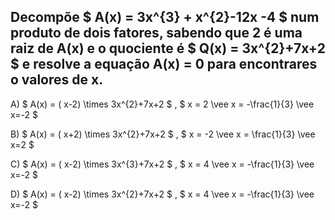 ## Decompõe $ A(x) = 3x^{3} + x^{2}-12x -4 $ num produto de dois fatores, sabendo que 2 é uma raiz de A(x) e o quociente é $ Q(x) = 3x^{2}+7x+2 $ e resolve a equação A(x) = 0 para encontrares o valores de x. 


A) $ A(x) = ( x-2) \times  3x^{2}+7x+2 $ , $ x = 2 \vee x = -\frac{1}{3} \vee x=-2 $

B) $ A(x) = ( x+2) \times  3x^{2}+7x+2 $ , $ x = -2 \vee x = \frac{1}{3} \vee x=2 $

C) $ A(x) = ( x-2) \times  3x^{3}+7x+2 $ , $ x = 4 \vee x = -\frac{1}{3} \vee x=-2 $

D) $ A(x) = ( x-2) \times  3x^{2}+7x+2 $ , $ x = 4 \vee x = -\frac{1}{3} \vee x=-2 $
